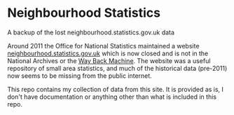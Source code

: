# Neighbourhood Statistics
A backup of the lost neighbourhood.statistics.gov.uk data

Around 2011 the Office for National Statistics maintained a website [neighbourhood.statistics.gov.uk](neighbourhood.statistics.gov.uk) which is now closed and is not in the National Archives or the [Way Back Machine](https://web.archive.org/web/20051001000000*/neighbourhood.statistics.gov.uk). The website was a useful repository of small area statistics, and much of the historical data (pre-2011) now seems to be missing from the public internet. 

This repo contains my collection of data from this site. It is provided as is, I don't have documentation or anything other than what is included in this repo.
